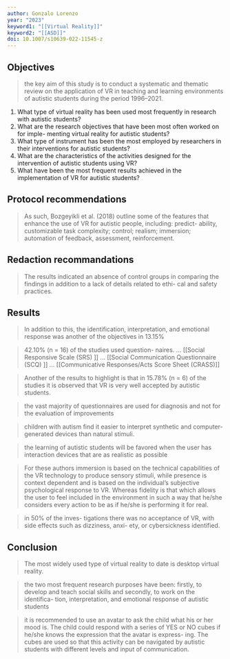 ```yaml
---
author: Gonzalo Lorenzo
year: "2023"
keyword1: "[[Virtual Reality]]"
keyword2: "[[ASD]]"
doi: 10.1007/s10639-022-11545-z
---
```

## Objectives

>the key aim of this study is to conduct a systematic and thematic review on the application of VR in teaching and learning environments of autistic students during the period 1996–2021. 

1. What type of virtual reality has been used most frequently in research with autistic
students?
2. What are the research objectives that have been most often worked on for imple-
menting virtual reality for autistic students?
3. What type of instrument has been the most employed by researchers in their
interventions for autistic students?
4. What are the characteristics of the activities designed for the intervention of
autistic students using VR?
5. What have been the most frequent results achieved in the implementation of VR
for autistic students?

## Protocol recommendations

>As such, Bozgeyikli et al. (2018) outline some of the features that enhance the use of VR for autistic people, including: predict- ability, customizable task complexity; control; realism; immersion; automation of feedback, assessment, reinforcement. 

## Redaction recommandations

>The results indicated an absence of control groups in comparing the findings in addition to a lack of details related to ethi- cal and safety practices. 

## Results

>In addition to this, the identification, interpretation, and emotional response was another of the objectives in 13.15% 

>42.10% (n = 16) of the studies used question- naires. ... [[Social Responsive Scale (SRS) ]] ... [[Social Communication Questionnaire (SCQ) ]] ... [[Communicative Responses/Acts Score Sheet (CRASS)]]

>Another of the results to highlight is that in 15.78% (n = 6) of the studies it is observed that VR is very well accepted by autistic students.

>the vast majority of questionnaires are used for diagnosis and not for the evaluation of improvements 

>children with autism find it easier to interpret synthetic and computer-generated devices than natural stimuli. 

>the learning of autistic students will be favored when the user has interaction devices that are as realistic as possible 

>For these authors immersion is based on the technical capabilities of the VR technology to produce sensory stimuli, while presence is context dependent and is based on the individual’s subjective psychological response to VR. Whereas fidelity is that which allows the user to feel included in the environment in such a way that he/she considers every action to be as if he/she is performing it for real. 

>in 50% of the inves- tigations there was no acceptance of VR, with side effects such as dizziness, anxi- ety, or cybersickness identified. 
## Conclusion

>The most widely used type of virtual reality to date is desktop virtual reality. 

>the two most frequent research purposes have been: firstly, to develop and teach social skills and secondly, to work on the identifica- tion, interpretation, and emotional response of autistic students 

>it is recommended to use an avatar to ask the child what his or her mood is. The child could respond with a series of YES or NO cubes if he/she knows the expression that the avatar is express- ing. The cubes are used so that this activity can be navigated by autistic students with different levels and input of communication. 